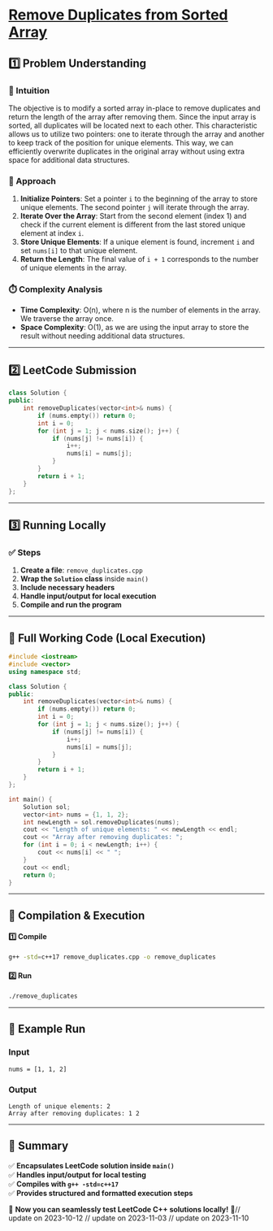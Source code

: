 # **[Remove Duplicates from Sorted Array](https://leetcode.com/problems/remove-duplicates-from-sorted-array/description/)**  

## **1️⃣ Problem Understanding**  
### **📌 Intuition**  
The objective is to modify a sorted array in-place to remove duplicates and return the length of the array after removing them. Since the input array is sorted, all duplicates will be located next to each other. This characteristic allows us to utilize two pointers: one to iterate through the array and another to keep track of the position for unique elements. This way, we can efficiently overwrite duplicates in the original array without using extra space for additional data structures.

### **🚀 Approach**  
1. **Initialize Pointers**: Set a pointer `i` to the beginning of the array to store unique elements. The second pointer `j` will iterate through the array.
2. **Iterate Over the Array**: Start from the second element (index 1) and check if the current element is different from the last stored unique element at index `i`.
3. **Store Unique Elements**: If a unique element is found, increment `i` and set `nums[i]` to that unique element.
4. **Return the Length**: The final value of `i + 1` corresponds to the number of unique elements in the array.

### **⏱️ Complexity Analysis**  
- **Time Complexity**: O(n), where n is the number of elements in the array. We traverse the array once.  
- **Space Complexity**: O(1), as we are using the input array to store the result without needing additional data structures.

---  

## **2️⃣ LeetCode Submission**  
```cpp
class Solution {
public:
    int removeDuplicates(vector<int>& nums) {
        if (nums.empty()) return 0;
        int i = 0;
        for (int j = 1; j < nums.size(); j++) {
            if (nums[j] != nums[i]) {
                i++;
                nums[i] = nums[j];
            }
        }
        return i + 1;
    }
};
```  

---  

## **3️⃣ Running Locally**  
### **✅ Steps**  
1. **Create a file**: `remove_duplicates.cpp`  
2. **Wrap the `Solution` class** inside `main()`  
3. **Include necessary headers**  
4. **Handle input/output for local execution**  
5. **Compile and run the program**  

---  

## **📝 Full Working Code (Local Execution)**  
```cpp
#include <iostream>
#include <vector>
using namespace std;

class Solution {
public:
    int removeDuplicates(vector<int>& nums) {
        if (nums.empty()) return 0;
        int i = 0;
        for (int j = 1; j < nums.size(); j++) {
            if (nums[j] != nums[i]) {
                i++;
                nums[i] = nums[j];
            }
        }
        return i + 1;
    }
};

int main() {
    Solution sol;
    vector<int> nums = {1, 1, 2};
    int newLength = sol.removeDuplicates(nums);
    cout << "Length of unique elements: " << newLength << endl;
    cout << "Array after removing duplicates: ";
    for (int i = 0; i < newLength; i++) {
        cout << nums[i] << " ";
    }
    cout << endl;
    return 0;
}
```  

---  

## **🔧 Compilation & Execution**  
#### **1️⃣ Compile**  
```bash
g++ -std=c++17 remove_duplicates.cpp -o remove_duplicates
```  

#### **2️⃣ Run**  
```bash
./remove_duplicates
```  

---  

## **🎯 Example Run**  
### **Input**  
```
nums = [1, 1, 2]
```  
### **Output**  
```
Length of unique elements: 2
Array after removing duplicates: 1 2 
```  

---  

## **📌 Summary**  
✅ **Encapsulates LeetCode solution inside `main()`**  
✅ **Handles input/output for local testing**  
✅ **Compiles with `g++ -std=c++17`**  
✅ **Provides structured and formatted execution steps**  

🚀 **Now you can seamlessly test LeetCode C++ solutions locally!** 🚀// update on 2023-10-12
// update on 2023-11-03
// update on 2023-11-10
